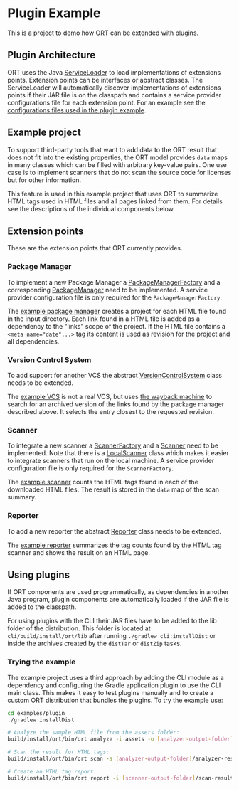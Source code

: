 # Plugin Example

This is a project to demo how ORT can be extended with plugins.

## Plugin Architecture

ORT uses the Java [ServiceLoader](https://docs.oracle.com/javase/tutorial/ext/basics/spi.html) to load implementations
of extensions points. Extension points can be interfaces or abstract classes. The ServiceLoader will automatically
discover implementations of extensions points if their JAR file is on the classpath and contains a service provider
configurations file for each extension point. For an example see the
[configurations files used in the plugin example](src/main/resources/META-INF/services).

## Example project

To support third-party tools that want to add data to the ORT result that does not fit into the existing properties, the
ORT model provides `data` maps in many classes which can be filled with arbitrary key-value pairs. One use case is to
implement scanners that do not scan the source code for licenses but for other information.  

This feature is used in this example project that uses ORT to summarize HTML tags used in HTML files and all pages
linked from them. For details see the descriptions of the individual components below.

## Extension points

These are the extension points that ORT currently provides.

### Package Manager

To implement a new Package Manager a
[PackageManagerFactory](../../analyzer/src/main/kotlin/PackageManagerFactory.kt) and a corresponding
[PackageManager](../../analyzer/src/main/kotlin/PackageManager.kt) need to be implemented. A service provider
configuration file is only required for the `PackageManagerFactory`.

The [example package manager](src/main/kotlin/HtmlPackageManager.kt) creates a project for each HTML file found in the
input directory. Each link found in a HTML file is added as a dependency to the "links" scope of the project. If the
HTML file contains a `<meta name="date"...>` tag its content is used as revision for the project and all dependencies.

### Version Control System

To add support for another VCS the abstract
[VersionControlSystem](../../downloader/src/main/kotlin/VersionControlSystem.kt) class needs to be extended.

The [example VCS](src/main/kotlin/ArchiveOrgVcs.kt) is not a real VCS, but uses
[the wayback machine](https://archive.org/web/) to search for an archived version of the links found by the package
manager described above. It selects the entry closest to the requested revision.

### Scanner

To integrate a new scanner a [ScannerFactory](../../scanner/src/main/kotlin/ScannerFactory.kt) and a
[Scanner](../../scanner/src/main/kotlin/Scanner.kt) need to be implemented. Note that there is a
[LocalScanner](../../scanner/src/main/kotlin/LocalScanner.kt) class which makes it easier to integrate scanners that run
on the local machine. A service provider configuration file is only required for the `ScannerFactory`.

The [example scanner](src/main/kotlin/HtmlTagScanner.kt) counts the HTML tags found in each of the downloaded HTML
files. The result is stored in the `data` map of the scan summary.

### Reporter

To add a new reporter the abstract [Reporter](../../reporter/src/main/kotlin/Reporter.kt) class needs to be extended.

The [example reporter](src/main/kotlin/HtmlTagScanner.kt) summarizes the tag counts found by the HTML tag scanner and
shows the result on an HTML page. 

## Using plugins

If ORT components are used programmatically, as dependencies in another Java program, plugin components are
automatically loaded if the JAR file is added to the classpath.

For using plugins with the CLI their JAR files have to be added to the lib folder of the distribution. This folder is
located at `cli/build/install/ort/lib` after running `./gradlew cli:installDist` or inside the archives created by the
`distTar` or `distZip` tasks.

### Trying the example

The example project uses a third approach by adding the CLI module as a dependency and configuring the Gradle
application plugin to use the CLI main class. This makes it easy to test plugins manually and to create a custom ORT
distribution that bundles the plugins. To try the example use:

```bash
cd examples/plugin
./gradlew installDist

# Analyze the sample HTML file from the assets folder:
build/install/ort/bin/ort analyze -i assets -o [analyzer-output-folder]

# Scan the result for HTML tags:
build/install/ort/bin/ort scan -a [analyzer-output-folder]/analyzer-result.yml -o [scanner-output-folder] -s HtmlTagScanner

# Create an HTML tag report:
build/install/ort/bin/ort report -i [scanner-output-folder]/scan-result.yml -o [report-output-folder] -f HtmlTag
```
